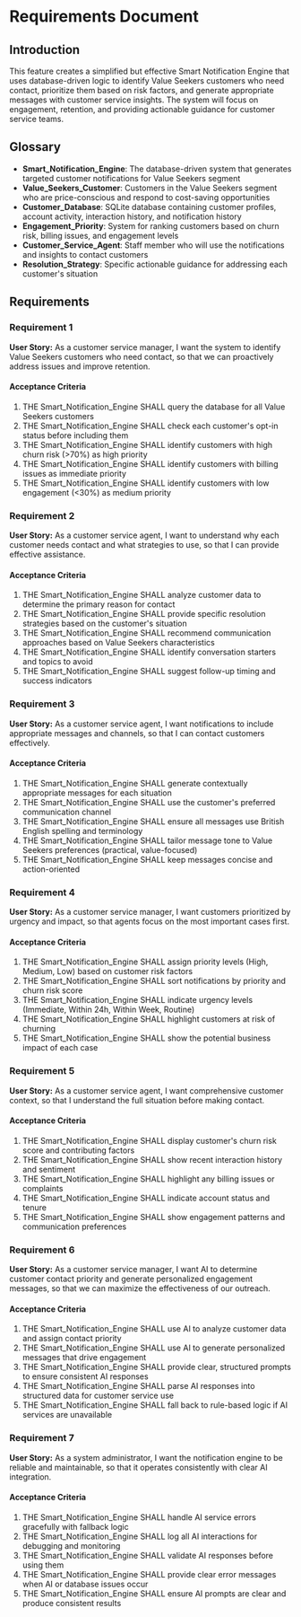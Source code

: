 # Requirements Document

## Introduction

This feature creates a simplified but effective Smart Notification Engine that uses database-driven logic to identify Value Seekers customers who need contact, prioritize them based on risk factors, and generate appropriate messages with customer service insights. The system will focus on engagement, retention, and providing actionable guidance for customer service teams.

## Glossary

- **Smart_Notification_Engine**: The database-driven system that generates targeted customer notifications for Value Seekers segment
- **Value_Seekers_Customer**: Customers in the Value Seekers segment who are price-conscious and respond to cost-saving opportunities
- **Customer_Database**: SQLite database containing customer profiles, account activity, interaction history, and notification history
- **Engagement_Priority**: System for ranking customers based on churn risk, billing issues, and engagement levels
- **Customer_Service_Agent**: Staff member who will use the notifications and insights to contact customers
- **Resolution_Strategy**: Specific actionable guidance for addressing each customer's situation

## Requirements

### Requirement 1

**User Story:** As a customer service manager, I want the system to identify Value Seekers customers who need contact, so that we can proactively address issues and improve retention.

#### Acceptance Criteria

1. THE Smart_Notification_Engine SHALL query the database for all Value Seekers customers
2. THE Smart_Notification_Engine SHALL check each customer's opt-in status before including them
3. THE Smart_Notification_Engine SHALL identify customers with high churn risk (>70%) as high priority
4. THE Smart_Notification_Engine SHALL identify customers with billing issues as immediate priority
5. THE Smart_Notification_Engine SHALL identify customers with low engagement (<30%) as medium priority

### Requirement 2

**User Story:** As a customer service agent, I want to understand why each customer needs contact and what strategies to use, so that I can provide effective assistance.

#### Acceptance Criteria

1. THE Smart_Notification_Engine SHALL analyze customer data to determine the primary reason for contact
2. THE Smart_Notification_Engine SHALL provide specific resolution strategies based on the customer's situation
3. THE Smart_Notification_Engine SHALL recommend communication approaches based on Value Seekers characteristics
4. THE Smart_Notification_Engine SHALL identify conversation starters and topics to avoid
5. THE Smart_Notification_Engine SHALL suggest follow-up timing and success indicators

### Requirement 3

**User Story:** As a customer service agent, I want notifications to include appropriate messages and channels, so that I can contact customers effectively.

#### Acceptance Criteria

1. THE Smart_Notification_Engine SHALL generate contextually appropriate messages for each situation
2. THE Smart_Notification_Engine SHALL use the customer's preferred communication channel
3. THE Smart_Notification_Engine SHALL ensure all messages use British English spelling and terminology
4. THE Smart_Notification_Engine SHALL tailor message tone to Value Seekers preferences (practical, value-focused)
5. THE Smart_Notification_Engine SHALL keep messages concise and action-oriented

### Requirement 4

**User Story:** As a customer service manager, I want customers prioritized by urgency and impact, so that agents focus on the most important cases first.

#### Acceptance Criteria

1. THE Smart_Notification_Engine SHALL assign priority levels (High, Medium, Low) based on customer risk factors
2. THE Smart_Notification_Engine SHALL sort notifications by priority and churn risk score
3. THE Smart_Notification_Engine SHALL indicate urgency levels (Immediate, Within 24h, Within Week, Routine)
4. THE Smart_Notification_Engine SHALL highlight customers at risk of churning
5. THE Smart_Notification_Engine SHALL show the potential business impact of each case

### Requirement 5

**User Story:** As a customer service agent, I want comprehensive customer context, so that I understand the full situation before making contact.

#### Acceptance Criteria

1. THE Smart_Notification_Engine SHALL display customer's churn risk score and contributing factors
2. THE Smart_Notification_Engine SHALL show recent interaction history and sentiment
3. THE Smart_Notification_Engine SHALL highlight any billing issues or complaints
4. THE Smart_Notification_Engine SHALL indicate account status and tenure
5. THE Smart_Notification_Engine SHALL show engagement patterns and communication preferences

### Requirement 6

**User Story:** As a customer service manager, I want AI to determine customer contact priority and generate personalized engagement messages, so that we can maximize the effectiveness of our outreach.

#### Acceptance Criteria

1. THE Smart_Notification_Engine SHALL use AI to analyze customer data and assign contact priority
2. THE Smart_Notification_Engine SHALL use AI to generate personalized messages that drive engagement
3. THE Smart_Notification_Engine SHALL provide clear, structured prompts to ensure consistent AI responses
4. THE Smart_Notification_Engine SHALL parse AI responses into structured data for customer service use
5. THE Smart_Notification_Engine SHALL fall back to rule-based logic if AI services are unavailable

### Requirement 7

**User Story:** As a system administrator, I want the notification engine to be reliable and maintainable, so that it operates consistently with clear AI integration.

#### Acceptance Criteria

1. THE Smart_Notification_Engine SHALL handle AI service errors gracefully with fallback logic
2. THE Smart_Notification_Engine SHALL log all AI interactions for debugging and monitoring
3. THE Smart_Notification_Engine SHALL validate AI responses before using them
4. THE Smart_Notification_Engine SHALL provide clear error messages when AI or database issues occur
5. THE Smart_Notification_Engine SHALL ensure AI prompts are clear and produce consistent results